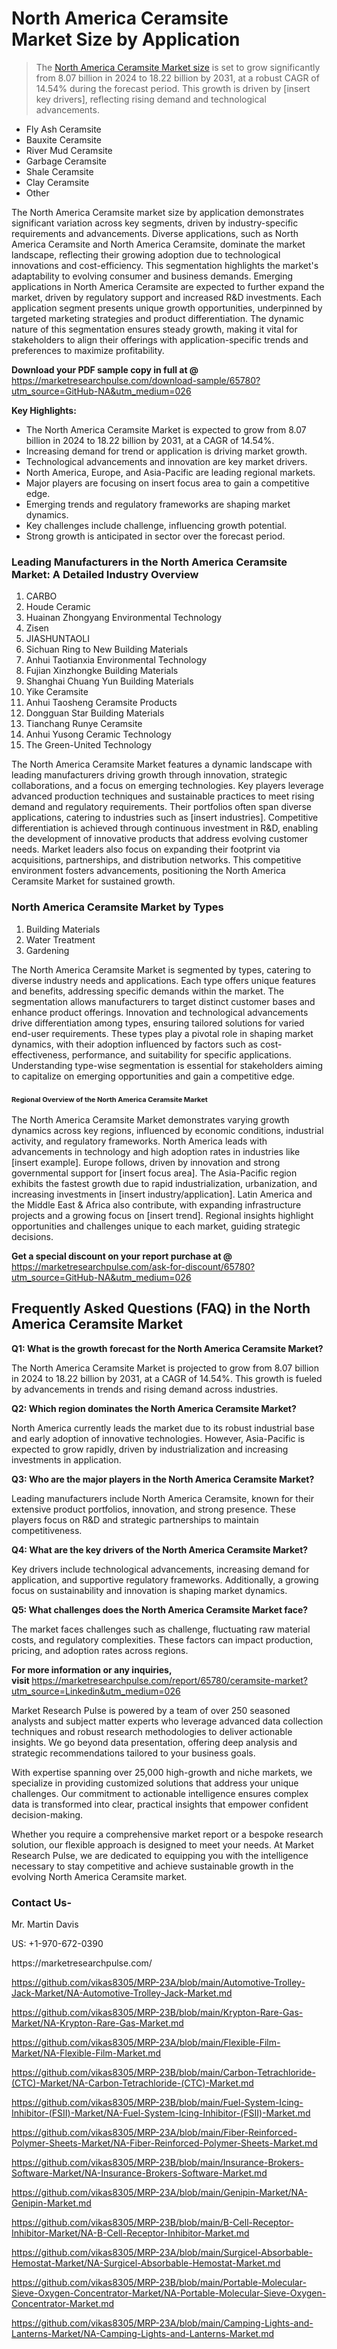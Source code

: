 
<h1>North America Ceramsite Market&nbsp;Size by Application</h1><blockquote><p>The <a href="https://marketresearchpulse.com/download-sample/65780?utm_source=GitHub-NA&amp;utm_medium=026">North America Ceramsite Market size</a> is set to grow significantly from 8.07 billion in 2024 to 18.22 billion by 2031, at a robust CAGR of 14.54% during the forecast period. This growth is driven by [insert key drivers], reflecting rising demand and technological advancements.</p></blockquote><ul><li>Fly Ash Ceramsite<li> Bauxite Ceramsite<li> River Mud Ceramsite<li> Garbage Ceramsite<li> Shale Ceramsite<li> Clay Ceramsite<li> Other</li></ul><p>The North America Ceramsite market size by application demonstrates significant variation across key segments, driven by industry-specific requirements and advancements. Diverse applications, such as North America Ceramsite and North America Ceramsite, dominate the market landscape, reflecting their growing adoption due to technological innovations and cost-efficiency. This segmentation highlights the market's adaptability to evolving consumer and business demands. Emerging applications in North America Ceramsite are expected to further expand the market, driven by regulatory support and increased R&D investments. Each application segment presents unique growth opportunities, underpinned by targeted marketing strategies and product differentiation. The dynamic nature of this segmentation ensures steady growth, making it vital for stakeholders to align their offerings with application-specific trends and preferences to maximize profitability.</p><p><strong>Download your PDF sample copy in full at @ </strong><a href="https://marketresearchpulse.com/download-sample/65780?utm_source=GitHub-NA&amp;utm_medium=026">https://marketresearchpulse.com/download-sample/65780?utm_source=GitHub-NA&amp;utm_medium=026</a></p><p><strong>Key Highlights: </strong></p><ul><li>The North America Ceramsite Market is expected to grow from 8.07 billion in 2024 to 18.22 billion by 2031, at a CAGR of 14.54%.</li><li>Increasing demand for trend or application is driving market growth.</li><li>Technological advancements and innovation are key market drivers.</li><li>North America, Europe, and Asia-Pacific are leading regional markets.</li><li>Major players are focusing on insert focus area to gain a competitive edge.</li><li>Emerging trends and regulatory frameworks are shaping market dynamics.</li><li>Key challenges include challenge, influencing growth potential.</li><li>Strong growth is anticipated in sector over the forecast period.</li></ul><h3>Leading Manufacturers in the North America Ceramsite Market: A Detailed Industry Overview</h3><ol><li>CARBO</li><li>Houde Ceramic</li><li>Huainan Zhongyang Environmental Technology</li><li>Zisen</li><li>JIASHUNTAOLI</li><li>Sichuan Ring to New Building Materials</li><li>Anhui Taotianxia Environmental Technology</li><li>Fujian Xinzhongke Building Materials</li><li>Shanghai Chuang Yun Building Materials</li><li>Yike Ceramsite</li><li>Anhui Taosheng Ceramsite Products</li><li>Dongguan Star Building Materials</li><li>Tianchang Runye Ceramsite</li><li>Anhui Yusong Ceramic Technology</li><li>The Green-United Technology</li></ol><div class="flex max-w-full flex-col flex-grow"><div class="min-h-8 text-message flex w-full flex-col items-end gap-2 whitespace-normal break-words [.text-message+&amp;]:mt-5" dir="auto" data-message-author-role="assistant" data-message-id="fd8432e4-4910-450d-b182-61b7bfb0a01f" data-message-model-slug="gpt-4o"><div class="flex w-full flex-col gap-1 empty:hidden first:pt-[3px]"><div class="markdown prose w-full break-words dark:prose-invert light"><p>The North America Ceramsite Market features a dynamic landscape with leading manufacturers driving growth through innovation, strategic collaborations, and a focus on emerging technologies. Key players leverage advanced production techniques and sustainable practices to meet rising demand and regulatory requirements. Their portfolios often span diverse applications, catering to industries such as [insert industries]. Competitive differentiation is achieved through continuous investment in R&amp;D, enabling the development of innovative products that address evolving customer needs. Market leaders also focus on expanding their footprint via acquisitions, partnerships, and distribution networks. This competitive environment fosters advancements, positioning the North America Ceramsite Market for sustained growth.</p></div></div></div></div><h3>North America Ceramsite Market by Types</h3><ol><li>Building Materials<li> Water Treatment<li> Gardening</li></ol><div class="flex max-w-full flex-col flex-grow"><div class="min-h-8 text-message flex w-full flex-col items-end gap-2 whitespace-normal break-words [.text-message+&amp;]:mt-5" dir="auto" data-message-author-role="assistant" data-message-id="084470be-0bb7-4664-bddf-5156b4f41249" data-message-model-slug="gpt-4o-mini"><div class="flex w-full flex-col gap-1 empty:hidden first:pt-[3px]"><div class="markdown prose w-full break-words dark:prose-invert light"><p>The North America Ceramsite Market is segmented by types, catering to diverse industry needs and applications. Each type offers unique features and benefits, addressing specific demands within the market. The segmentation allows manufacturers to target distinct customer bases and enhance product offerings. Innovation and technological advancements drive differentiation among types, ensuring tailored solutions for varied end-user requirements. These types play a pivotal role in shaping market dynamics, with their adoption influenced by factors such as cost-effectiveness, performance, and suitability for specific applications. Understanding type-wise segmentation is essential for stakeholders aiming to capitalize on emerging opportunities and gain a competitive edge.</p></div></div></div></div><h3><span style="font-size: 11px;">Regional Overview of the North America Ceramsite Market</span></h3><div class="flex max-w-full flex-col flex-grow"><div class="min-h-8 text-message flex w-full flex-col items-end gap-2 whitespace-normal break-words [.text-message+&amp;]:mt-5" dir="auto" data-message-author-role="assistant" data-message-id="e9038762-ce64-4e30-91c9-9bd413514231" data-message-model-slug="gpt-4o-mini"><div class="flex w-full flex-col gap-1 empty:hidden first:pt-[3px]"><div class="markdown prose w-full break-words dark:prose-invert light"><p>The North America Ceramsite Market demonstrates varying growth dynamics across key regions, influenced by economic conditions, industrial activity, and regulatory frameworks. North America leads with advancements in technology and high adoption rates in industries like [insert example]. Europe follows, driven by innovation and strong governmental support for [insert focus area]. The Asia-Pacific region exhibits the fastest growth due to rapid industrialization, urbanization, and increasing investments in [insert industry/application]. Latin America and the Middle East &amp; Africa also contribute, with expanding infrastructure projects and a growing focus on [insert trend]. Regional insights highlight opportunities and challenges unique to each market, guiding strategic decisions.</p></div></div></div></div><p><strong>Get a special discount on your report purchase at @ </strong><a href="https://marketresearchpulse.com/ask-for-discount/65780?utm_source=GitHub-NA&amp;utm_medium=026">https://marketresearchpulse.com/ask-for-discount/65780?utm_source=GitHub-NA&amp;utm_medium=026</a></p><h2>Frequently Asked Questions (FAQ) in the North America Ceramsite Market</h2><p><strong>Q1: What is the growth forecast for the North America Ceramsite Market?</strong></p><p>The North America Ceramsite Market is projected to grow from 8.07 billion in 2024 to 18.22 billion by 2031, at a CAGR of 14.54%. This growth is fueled by advancements in trends and rising demand across industries.</p><p><strong>Q2: Which region dominates the North America Ceramsite Market?</strong></p><p>North America currently leads the market due to its robust industrial base and early adoption of innovative technologies. However, Asia-Pacific is expected to grow rapidly, driven by industrialization and increasing investments in application.</p><p><strong>Q3: Who are the major players in the North America Ceramsite Market?</strong></p><p>Leading manufacturers include North America Ceramsite, known for their extensive product portfolios, innovation, and strong presence. These players focus on R&amp;D and strategic partnerships to maintain competitiveness.</p><p><strong>Q4: What are the key drivers of the North America Ceramsite Market?</strong></p><p>Key drivers include technological advancements, increasing demand for application, and supportive regulatory frameworks. Additionally, a growing focus on sustainability and innovation is shaping market dynamics.</p><p><strong>Q5: What challenges does the North America Ceramsite Market face?</strong></p><p>The market faces challenges such as challenge, fluctuating raw material costs, and regulatory complexities. These factors can impact production, pricing, and adoption rates across regions.</p><p><strong>For more information or any inquiries, visit&nbsp;</strong><a href="https://marketresearchpulse.com/report/65780/ceramsite-market?utm_source=Linkedin&utm_medium=026">https://marketresearchpulse.com/report/65780/ceramsite-market?utm_source=Linkedin&utm_medium=026</a></p><p>Market Research Pulse is powered by a team of over 250 seasoned analysts and subject matter experts who leverage advanced data collection techniques and robust research methodologies to deliver actionable insights. We go beyond data presentation, offering deep analysis and strategic recommendations tailored to your business goals.</p><p>With expertise spanning over 25,000 high-growth and niche markets, we specialize in providing customized solutions that address your unique challenges. Our commitment to actionable intelligence ensures complex data is transformed into clear, practical insights that empower confident decision-making.</p><p>Whether you require a comprehensive market report or a bespoke research solution, our flexible approach is designed to meet your needs. At Market Research Pulse, we are dedicated to equipping you with the intelligence necessary to stay competitive and achieve sustainable growth in the evolving North America Ceramsite market.</p><h3><strong>Contact Us-</strong></h3><p>Mr. Martin Davis</p><p>US: +1-970-672-0390</p><p>https://marketresearchpulse.com/</p><p><a href="https://github.com/vikas8305/MRP-23A/blob/main/Automotive-Trolley-Jack-Market/NA-Automotive-Trolley-Jack-Market.md">https://github.com/vikas8305/MRP-23A/blob/main/Automotive-Trolley-Jack-Market/NA-Automotive-Trolley-Jack-Market.md</a></p><p><a href="https://github.com/vikas8305/MRP-23B/blob/main/Krypton-Rare-Gas-Market/NA-Krypton-Rare-Gas-Market.md">https://github.com/vikas8305/MRP-23B/blob/main/Krypton-Rare-Gas-Market/NA-Krypton-Rare-Gas-Market.md</a></p><p><a href="https://github.com/vikas8305/MRP-23A/blob/main/Flexible-Film-Market/NA-Flexible-Film-Market.md">https://github.com/vikas8305/MRP-23A/blob/main/Flexible-Film-Market/NA-Flexible-Film-Market.md</a></p><p><a href="https://github.com/vikas8305/MRP-23B/blob/main/Carbon-Tetrachloride-(CTC)-Market/NA-Carbon-Tetrachloride-(CTC)-Market.md">https://github.com/vikas8305/MRP-23B/blob/main/Carbon-Tetrachloride-(CTC)-Market/NA-Carbon-Tetrachloride-(CTC)-Market.md</a></p><p><a href="https://github.com/vikas8305/MRP-23B/blob/main/Fuel-System-Icing-Inhibitor-(FSII)-Market/NA-Fuel-System-Icing-Inhibitor-(FSII)-Market.md">https://github.com/vikas8305/MRP-23B/blob/main/Fuel-System-Icing-Inhibitor-(FSII)-Market/NA-Fuel-System-Icing-Inhibitor-(FSII)-Market.md</a></p><p><a href="https://github.com/vikas8305/MRP-23A/blob/main/Fiber-Reinforced-Polymer-Sheets-Market/NA-Fiber-Reinforced-Polymer-Sheets-Market.md">https://github.com/vikas8305/MRP-23A/blob/main/Fiber-Reinforced-Polymer-Sheets-Market/NA-Fiber-Reinforced-Polymer-Sheets-Market.md</a></p><p><a href="https://github.com/vikas8305/MRP-23B/blob/main/Insurance-Brokers-Software-Market/NA-Insurance-Brokers-Software-Market.md">https://github.com/vikas8305/MRP-23B/blob/main/Insurance-Brokers-Software-Market/NA-Insurance-Brokers-Software-Market.md</a></p><p><a href="https://github.com/vikas8305/MRP-23A/blob/main/Genipin-Market/NA-Genipin-Market.md">https://github.com/vikas8305/MRP-23A/blob/main/Genipin-Market/NA-Genipin-Market.md</a></p><p><a href="https://github.com/vikas8305/MRP-23B/blob/main/B-Cell-Receptor-Inhibitor-Market/NA-B-Cell-Receptor-Inhibitor-Market.md">https://github.com/vikas8305/MRP-23B/blob/main/B-Cell-Receptor-Inhibitor-Market/NA-B-Cell-Receptor-Inhibitor-Market.md</a></p><p><a href="https://github.com/vikas8305/MRP-23A/blob/main/Surgicel-Absorbable-Hemostat-Market/NA-Surgicel-Absorbable-Hemostat-Market.md">https://github.com/vikas8305/MRP-23A/blob/main/Surgicel-Absorbable-Hemostat-Market/NA-Surgicel-Absorbable-Hemostat-Market.md</a></p><p><a href="https://github.com/vikas8305/MRP-23B/blob/main/Portable-Molecular-Sieve-Oxygen-Concentrator-Market/NA-Portable-Molecular-Sieve-Oxygen-Concentrator-Market.md">https://github.com/vikas8305/MRP-23B/blob/main/Portable-Molecular-Sieve-Oxygen-Concentrator-Market/NA-Portable-Molecular-Sieve-Oxygen-Concentrator-Market.md</a></p><p><a href="https://github.com/vikas8305/MRP-23A/blob/main/Camping-Lights-and-Lanterns-Market/NA-Camping-Lights-and-Lanterns-Market.md">https://github.com/vikas8305/MRP-23A/blob/main/Camping-Lights-and-Lanterns-Market/NA-Camping-Lights-and-Lanterns-Market.md</a></p>
